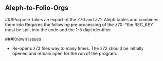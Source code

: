 ## Aleph-to-Folio-Orgs


###Purpose
Takes an export of the Z70 and Z72 Aleph tables and combines them into
Requires the following pre processing of the z70:
*the REC_KEY must be split into the code and the 1-5 digit identifier


###Known Issues
* Re-opens z72 files way to many times.  The z72 should be initially opened and remain open for the run of the program.  

